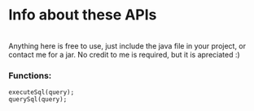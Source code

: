 <h1>Info about these APIs</h1>
<br>
Anything here is free to use, just include the java file in your project, or contact me for a jar. No credit to me is required, but it is apreciated :)
<br>
<h3>Functions:</h3>
<code>executeSql(query);</code><br><code>querySql(query);</code>
